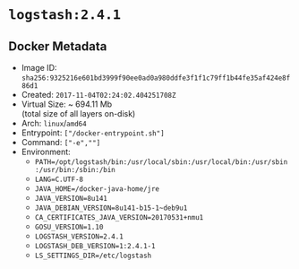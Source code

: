 # `logstash:2.4.1`

## Docker Metadata

- Image ID: `sha256:9325216e601bd3999f90ee0ad0a980ddfe3f1f1c79ff1b44fe35af424e8f86d1`
- Created: `2017-11-04T02:24:02.404251708Z`
- Virtual Size: ~ 694.11 Mb  
  (total size of all layers on-disk)
- Arch: `linux`/`amd64`
- Entrypoint: `["/docker-entrypoint.sh"]`
- Command: `["-e",""]`
- Environment:
  - `PATH=/opt/logstash/bin:/usr/local/sbin:/usr/local/bin:/usr/sbin:/usr/bin:/sbin:/bin`
  - `LANG=C.UTF-8`
  - `JAVA_HOME=/docker-java-home/jre`
  - `JAVA_VERSION=8u141`
  - `JAVA_DEBIAN_VERSION=8u141-b15-1~deb9u1`
  - `CA_CERTIFICATES_JAVA_VERSION=20170531+nmu1`
  - `GOSU_VERSION=1.10`
  - `LOGSTASH_VERSION=2.4.1`
  - `LOGSTASH_DEB_VERSION=1:2.4.1-1`
  - `LS_SETTINGS_DIR=/etc/logstash`
